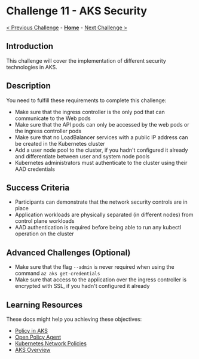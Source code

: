 # Challenge 11 - AKS Security

[< Previous Challenge](./Challenge-10-secrets.md) - **[Home](../README.md)** - [Next Challenge >](./Challenge-12-helm.md)

## Introduction

This challenge will cover the implementation of different security technologies in AKS.

## Description

You need to fulfill these requirements to complete this challenge:

- Make sure that the ingress controller is the only pod that can communicate to the Web pods
- Make sure that the API pods can only be accessed by the web pods or the ingress controller pods
- Make sure that no LoadBalancer services with a public IP address can be created in the Kubernetes cluster
- Add a user node pool to the cluster, if you hadn't configured it already and differentiate between user and system node pools
- Kubernetes administrators must authenticate to the cluster using their AAD credentials

## Success Criteria

- Participants can demonstrate that the network security controls are in place
- Application workloads are physically separated (in different nodes) from control plane workloads
- AAD authentication is required before being able to run any kubectl operation on the cluster

## Advanced Challenges (Optional)

- Make sure that the flag `--admin` is never required when using the command `az aks get-credentials`
- Make sure that access to the application over the ingress controller is encrypted with SSL, if you hadn't configured it already

## Learning Resources

These docs might help you achieving these objectives:

- [Policy in AKS](https://docs.microsoft.com/azure/governance/policy/concepts/policy-for-kubernetes)
- [Open Policy Agent](https://www.openpolicyagent.org/)
- [Kubernetes Network Policies](https://kubernetes.io/docs/concepts/services-networking/network-policies/)
- [AKS Overview](https://docs.microsoft.com/azure/aks/)